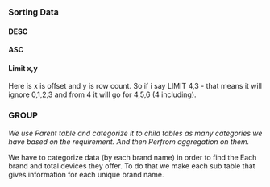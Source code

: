 ### Sorting Data

#### DESC

#### ASC

#### Limit x,y

Here is x is offset and y is row count. So if i say LIMIT 4,3 - that means it will ignore 0,1,2,3 and from 4 it will go for 4,5,6 (4 including).

### GROUP

*We use Parent table and categorize it to child tables as many categories we have based on the requirement. And then Perfrom aggregation on them.*

We have to categorize data (by each brand name) in order to find the Each brand and total devices they offer. To do that we make each sub table that gives information for each unique brand name.
